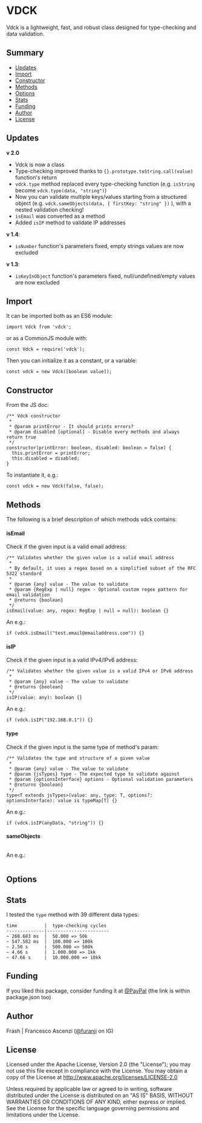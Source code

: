 # VDCK
Vdck is a lightweight, fast, and robust class designed for type-checking and data validation.

## Summary
- [Updates](#updates)  
- [Import](#import)  
- [Constructor](#constructor)  
- [Methods](#methods)  
- [Options](#options)  
- [Stats](#stats)  
- [Funding](#funding)  
- [Author](#author)  
- [License](#license)  

## Updates
**v 2.0**
- Vdck is now a class
- Type-checking improved thanks to ```{}.prototype.toString.call(value)``` function's return
- ```vdck.type``` method replaced every type-checking function (e.g. ```isString``` become ```vdck.type(data, "string")```)
- Now you can validate multiple keys/values starting from a structured object (e.g. ```vdck.sameObjects(data, { firstKey: "string" })``` ), with a nested validation checking!
- ```isEmail``` was converted as a method
- Added ```isIP``` method to validate IP addresses

**v 1.4**: 
- ```isNumber``` function's parameters fixed, empty strings values are now excluded

**v 1.3**: 
- ```isKeyInObject``` function's parameters fixed, null/undefined/empty values are now excluded
  
## Import
It can be imported both as an ES6 module:
```
import Vdck from 'vdck';
```
or as a CommonJS module with:
```
const Vdck = require('vdck');
```
Then you can initialize it as a constant, or a variable:
```
const vdck = new Vdck([boolean value]);
```

## Constructor
From the JS doc:
```
/** Vdck constructor
 * 
 * @param printError - It should prints errors?
 * @param disabled [optional] - Disable every methods and always return true
 */
constructor(printError: boolean, disabled: boolean = false) {
  this.printError = printError;
  this.disabled = disabled;
}
```
To instantiate it, e.g.:
```
const vdck = new Vdck(false, false);
```

## Methods
The following is a brief description of which methods vdck contains:

#### isEmail
Check if the given input is a valid email address:
```
/** Validates whether the given value is a valid email address
 * 
 * By default, it uses a regex based on a simplified subset of the RFC 5322 standard
 * 
 * @param {any} value - The value to validate
 * @param {RegExp | null} regex - Optional custom regex pattern for email validation
 * @returns {boolean}
 */
isEmail(value: any, regex: RegExp | null = null): boolean {}
```
An e.g.:
```
if (vdck.isEmail("test.email@emailaddress.com")) {}
```

#### isIP
Check if the given input is a valid IPv4/IPv6 address:
```
/** Validates whether the given value is a valid IPv4 or IPv6 address
 *
 * @param {any} value - The value to validate
 * @returns {boolean}
 */
isIP(value: any): boolean {}
```
An e.g.:
```
if (vdck.isIP("192.168.0.1")) {}
```
  
#### type
Check if the given input is the same type of method's param:
```
/** Validates the type and structure of a given value
 *
 * @param {any} value - The value to validate
 * @param {jsTypes} type - The expected type to validate against
 * @param {optionsInterface} options - Optional validation parameters
 * @returns {boolean}
 */
type<T extends jsTypes>(value: any, type: T, options?: optionsInterface): value is typeMap[T] {}
```
An e.g.:
```
if (vdck.isIP(anyData, "string")) {}
```
  
#### sameObjects  
```

```
An e.g.:
```

```

## Options

## Stats
I tested the ```type``` method with 39 different data types:
```
time          |  type-checking cycles
--------------|-----------------------
~ 268.683 ms  |  50.000 => 50k
~ 547.582 ms  |  100.000 => 100k
~ 2.50 s      |  500.000 => 500k
~ 4.66 s      |  1.000.000 => 1kk
~ 47.66 s     |  10.000.000 => 10kk
```
  
## Funding
If you liked this package, consider funding it at [@PayPal](https://www.paypal.com/donate/?hosted_button_id=QL4PRUX9K9Y6A) (the link is within package.json too)

## Author
Frash | Francesco Ascenzi ([@furanji](https://www.instagram.com/furanji) on IG)

## License
Licensed under the Apache License, Version 2.0 (the "License"); you may not use this file except in compliance with the License.
You may obtain a copy of the License at http://www.apache.org/licenses/LICENSE-2.0

Unless required by applicable law or agreed to in writing, software distributed under the License is distributed on an "AS IS" BASIS, WITHOUT WARRANTIES OR CONDITIONS OF ANY KIND, either express or implied. See the License for the specific language governing permissions and limitations under the License.
